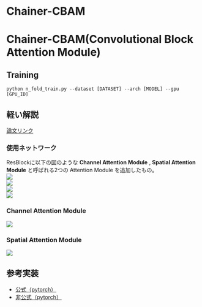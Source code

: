 # Chainer-CBAM
# Chainer-CBAM(Convolutional Block Attention Module)

## Training
```
python n_fold_train.py --dataset [DATASET] --arch [MODEL] --gpu [GPU_ID]
```
## 軽い解説
[論文リンク](https://arxiv.org/abs/1807.06521)  
### 使用ネットワーク
ResBlockに以下の図のような **Channel Attention Module** , **Spatial Attention Module** と呼ばれる2つの Attention Module を追加したもの。  
![](https://i.imgur.com/ZRTgAV3.png)  
![](https://i.imgur.com/35HZtbB.png)  
![](https://i.imgur.com/khy6Bze.png)  
![](https://i.imgur.com/KvOBTJm.png)  

### Channel Attention Module
![](https://i.imgur.com/de36HVg.png)  

### Spatial Attention Module
![](https://i.imgur.com/v4SY9NB.png)  

## 参考実装
* [公式（pytorch）](https://github.com/luuuyi/CBAM.PyTorch)  
* [非公式（pytorch）](https://github.com/Jongchan/attention-module)
